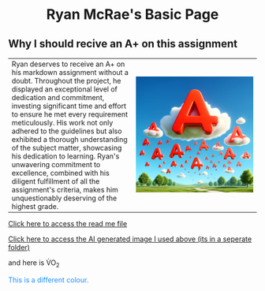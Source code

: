 <html>
<body>
<h1 align=center>Ryan McRae's Basic Page</h1>

<h2>Why I should recive an A+ on this assignment</h2>

<table style="width:100%">
   <td style="width:50%"> Ryan deserves to receive an A+ on his markdown assignment without a doubt. Throughout the project, he displayed an exceptional level of dedication and commitment, investing significant time and effort to ensure he met every requirement meticulously. His work not only adhered to the guidelines but also exhibited a thorough understanding of the subject matter, showcasing his dedication to learning. Ryan's unwavering commitment to excellence, combined with his diligent fulfillment of all the assignment's criteria, makes him unquestionably deserving of the highest grade.</td>
    <td><img src="Capture.PNG" alt="photo"></td>
</table>

<a href="README.md">Click here to access the read me file</a>
<p><a href="SubFolder/Capture.PNG">Click here to access the AI generated image I used above (its in a seperate folder)</a></p>
<p>and here is V̇O<sub>2</sub> </p>
<p style="color:DodgerBlue;">This is a different colour.</p>







